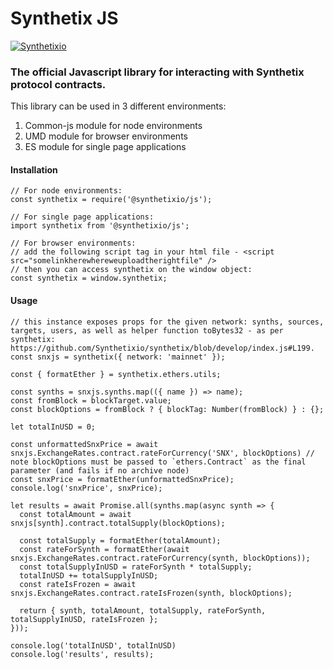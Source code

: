 # Synthetix JS

[![Synthetixio](https://circleci.com/gh/Synthetixio/js.svg?style=svg)](https://github.com/Synthetixio/js)

### The official Javascript library for interacting with Synthetix protocol contracts.

This library can be used in 3 different environments:

1. Common-js module for node environments
2. UMD module for browser environments
3. ES module for single page applications

#### Installation

```
// For node environments:
const synthetix = require('@synthetixio/js');

// For single page applications:
import synthetix from '@synthetixio/js';

// For browser environments:
// add the following script tag in your html file - <script src="somelinkherewhereweuploadtherightfile" />
// then you can access synthetix on the window object:
const synthetix = window.synthetix;
```

#### Usage

```
// this instance exposes props for the given network: synths, sources, targets, users, as well as helper function toBytes32 - as per synthetix: https://github.com/Synthetixio/synthetix/blob/develop/index.js#L199.
const snxjs = synthetix({ network: 'mainnet' });

const { formatEther } = synthetix.ethers.utils;

const synths = snxjs.synths.map(({ name }) => name);
const fromBlock = blockTarget.value;
const blockOptions = fromBlock ? { blockTag: Number(fromBlock) } : {};

let totalInUSD = 0;

const unformattedSnxPrice = await snxjs.ExchangeRates.contract.rateForCurrency('SNX', blockOptions) // note blockOptions must be passed to `ethers.Contract` as the final parameter (and fails if no archive node)
const snxPrice = formatEther(unformattedSnxPrice);
console.log('snxPrice', snxPrice);

let results = await Promise.all(synths.map(async synth => {
  const totalAmount = await snxjs[synth].contract.totalSupply(blockOptions);

  const totalSupply = formatEther(totalAmount);
  const rateForSynth = formatEther(await snxjs.ExchangeRates.contract.rateForCurrency(synth, blockOptions));
  const totalSupplyInUSD = rateForSynth * totalSupply;
  totalInUSD += totalSupplyInUSD;
  const rateIsFrozen = await snxjs.ExchangeRates.contract.rateIsFrozen(synth, blockOptions);

  return { synth, totalAmount, totalSupply, rateForSynth, totalSupplyInUSD, rateIsFrozen };
}));

console.log('totalInUSD', totalInUSD)
console.log('results', results);
```
